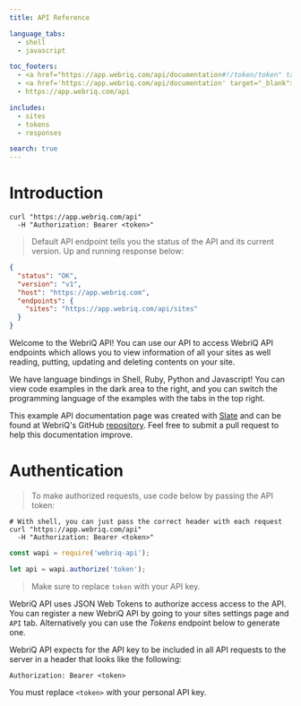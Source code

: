 ```yaml
---
title: API Reference

language_tabs:
  - shell
  - javascript

toc_footers:
  - <a href="https://app.webriq.com/api/documentation#!/token/token" target="_blank">Get API Token</a>
  - <a href='https://app.webriq.com/api/documentation' target="_blank">Explore WebriQ API</a>
  - https://app.webriq.com/api

includes:
  - sites
  - tokens
  - responses

search: true
---
```


# Introduction

```shell
curl "https://app.webriq.com/api"
  -H "Authorization: Bearer <token>"
```

> Default API endpoint tells you the status of the API and its current version. Up and running response below:

```json
{
  "status": "OK",
  "version": "v1",
  "host": "https://app.webriq.com",
  "endpoints": {
    "sites": "https://app.webriq.com/api/sites"
  }
}
```

Welcome to the WebriQ API! You can use our API to access WebriQ API endpoints which allows you to view information of all your sites as well reading, putting, updating and deleting contents on your site.

We have language bindings in Shell, Ruby, Python and Javascript! You can view code examples in the dark area to the right, and you can switch the programming language of the examples with the tabs in the top right.

This example API documentation page was created with [Slate](https://github.com/tripit/slate) and can be found at WebriQ's GitHub [repository](https://github.com/webriq/webriq-api-docs). Feel free to submit a pull request to help this documentation improve.

# Authentication

> To make authorized requests, use code below by passing the API token:

```shell
# With shell, you can just pass the correct header with each request
curl "https://app.webriq.com/api"
  -H "Authorization: Bearer <token>"
```

```javascript
const wapi = require('webriq-api');

let api = wapi.authorize('token');
```

> Make sure to replace `token` with your API key.

WebriQ API uses JSON Web Tokens to authorize access access to the API. You can register a new WebriQ API by going to your sites settings page and `API` tab. Alternatively you can use the *Tokens* endpoint below to generate one.

WebriQ API expects for the API key to be included in all API requests to the server in a header that looks like the following:

`Authorization: Bearer <token>`

<aside class="notice">
You must replace <code>&lt;token&gt;</code> with your personal API key.
</aside>
